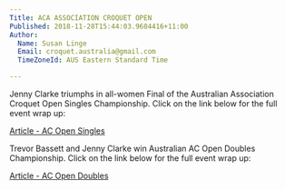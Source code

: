```yaml
---
Title: ACA ASSOCIATION CROQUET OPEN
Published: 2018-11-28T15:44:03.9684416+11:00
Author:
  Name: Susan Linge
  Email: croquet.australia@gmail.com
  TimeZoneId: AUS Eastern Standard Time

---
```

Jenny Clarke triumphs in all-women Final of the Australian Association Croquet Open Singles Championship.
Click on the link below for the full event wrap up:

[Article - AC Open Singles](https://croquetvic.asn.au/newsitem.php?newsnumber=508)

Trevor Bassett and Jenny Clarke win Australian AC Open Doubles Championship.
Click on the link below for the full event wrap up:

[Article - AC Open Doubles](https://croquetvic.asn.au/newsitem.php?newsnumber=507)